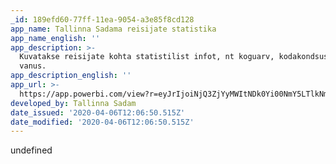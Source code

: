 ```yaml
---
_id: 189efd60-77ff-11ea-9054-a3e85f8cd128
app_name: Tallinna Sadama reisijate statistika
app_name_english: ''
app_description: >-
  Kuvatakse reisijate kohta statistilist infot, nt koguarv, kodakondsus, sugu ja
  vanus.
app_description_english: ''
app_url: >-
  https://app.powerbi.com/view?r=eyJrIjoiNjQ3ZjYyMWItNDk0Yi00NmY5LTlkNmItYjIwODE3NWJlYzdlIiwidCI6IjNjNTcyZjcxLWM4MDgtNDY4NS1hYTAwLTJjYTU5YTExYzdlMiIsImMiOjh9
developed_by: Tallinna Sadam
date_issued: '2020-04-06T12:06:50.515Z'
date_modified: '2020-04-06T12:06:50.515Z'
---
```

undefined
